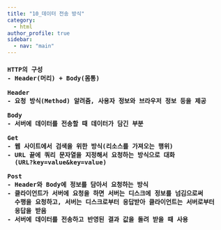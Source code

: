 ```yaml
---
title: "10_데이터 전송 방식"
category: 
  - html
author_profile: true
sidebar:
  - nav: "main" 
---
```

<h4>
<pre>
HTTP의 구성
- Header(머리) + Body(몸통)<br>
Header
- 요청 방식(Method) 알려줌, 사용자 정보와 브라우저 정보 등을 제공<br>
Body
- 서버에 데이터를 전송할 때 데이터가 담긴 부분<br>
Get
- 웹 사이트에서 검색을 위한 방식(리소스를 가져오는 행위)
- URL 끝에 쿼리 문자열을 지정해서 요청하는 방식으로 대화
  (URL?key=value&key=value)<br>
Post
- Header와 Body에 정보를 담아서 요청하는 방식
- 클라이언트가 서버에 요청을 하면 서버는 디스크에 정보를 넘김으로써
  수행을 요청하고, 서버는 디스크로부터 응답받아 클라이언트는 서버로부터
  응답을 받음
- 서버에 데이터를 전송하고 반영된 결과 값을 돌려 받을 때 사용
</pre>
</h4>
